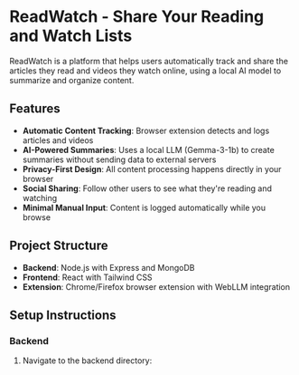 # ReadWatch - Share Your Reading and Watch Lists

ReadWatch is a platform that helps users automatically track and share the articles they read and videos they watch online, using a local AI model to summarize and organize content.

## Features

- **Automatic Content Tracking**: Browser extension detects and logs articles and videos
- **AI-Powered Summaries**: Uses a local LLM (Gemma-3-1b) to create summaries without sending data to external servers
- **Privacy-First Design**: All content processing happens directly in your browser
- **Social Sharing**: Follow other users to see what they're reading and watching
- **Minimal Manual Input**: Content is logged automatically while you browse

## Project Structure

- **Backend**: Node.js with Express and MongoDB
- **Frontend**: React with Tailwind CSS
- **Extension**: Chrome/Firefox browser extension with WebLLM integration

## Setup Instructions

### Backend

1. Navigate to the backend directory: